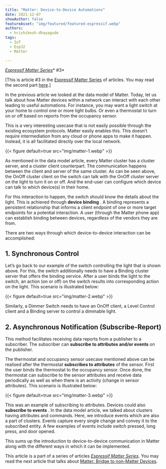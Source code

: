 ```yaml
---
title: "Matter: Device-to-Device Automations"
date: 2021-12-07
showAuthor: false
featureAsset: "img/featured/featured-espressif.webp"
authors:
  - hrishikesh-dhayagude
tags:
  - IoT
  - Esp32
  - Matter

---
```

[*Espressif Matter Series*](/blog/matter)* #3*

[This is article #3 in the [Espressif Matter Series](/blog/matter) of articles. You may read the second part [here](/blog/matter-clusters-attributes-commands).]

In the previous article we looked at the data model of Matter. Today, let us talk about how Matter devices within a network can interact with each other leading to useful automations. For instance, you may want a light switch at your home to control one or more light bulbs. Or even a thermostat to turn on or off based on reports from the occupancy sensor.

This is a very interesting usecase that is not easily possible through the existing ecosystem protocols. Matter easily enables this. This doesn’t require intermediation from any cloud or phone apps to make it happen. Instead, it is all facilitated directly over the local network.

{{< figure
    default=true
    src="img/matter-1.webp"
    >}}

As mentioned in the data model article, every Matter cluster has a cluster server, and a cluster client counterpart. The communication happens between the client and server of the same cluster. As can be seen above, the OnOff cluster client on the switch can talk with the OnOff cluster server on the light to turn it on or off. And the end-user can configure which device can talk to which device(s) in their home.

For this interaction to happen, the switch should know the details about the light. This is achieved through __device binding__ . A binding represents a persistent relationship that informs a client endpoint of one or more target endpoints for a potential interaction. A user (through the Matter phone app) can establish binding between devices, regardless of the vendors they are from.

There are two ways through which device-to-device interaction can be accomplished:

## 1. Synchronous Control

Let’s go back to our example of the switch controlling the light that is shown above. For this, the switch additionally needs to have a Binding cluster server that offers the binding service. After a user binds the light to the switch, an action (on or off) on the switch results into corresponding action on the light. This scenario is illustrated below:

{{< figure
    default=true
    src="img/matter-2.webp"
    >}}

Similarly, a Dimmer Switch needs to have an OnOff client, a Level Control client and a Binding server to control a dimmable light.

## 2. Asynchronous Notification (Subscribe-Report)

This method facilitates receiving data reports from a publisher to a subscriber. The subscriber can __subscribe to attributes and/or events__  on the publisher.

The thermostat and occupancy sensor usecase mentioned above can be realised after the thermostat __subscribes to attributes__ of the sensor. First the user binds the thermostat to the occupancy sensor. Once done, the thermostat can subscribe to the sensor attributes and receive data periodically as well as when there is an activity (change in sensor attributes). This scenario is illustrated below:

{{< figure
    default=true
    src="img/matter-3.webp"
    >}}

This was an example of subscribing to attributes. Devices could also __subscribe to events__ . In the data model article, we talked about clusters having attributes and commands. Here, we introduce events which are also a part of clusters. Events capture every single change and convey it to the subscribed entity. A few examples of events include switch pressed, long press, and door opened.

This sums up the introduction to device-to-device communication in Matter along with the different ways in which it can be implemented.

This article is a part of a series of articles [*Espressif Matter Series*](/blog/matter). You may read the next article that talks about [Matter: Bridge to non-Matter Devices](/blog/matter-bridge-for-non-matter-devices).
